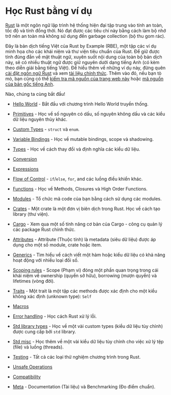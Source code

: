 # Học Rust bằng ví dụ

[Rust][rust] là một ngôn ngữ lập trình hệ thống hiện đại tập trung vào tính an toàn, tốc độ và tính đồng thời. 
Nó đạt đươc các tiêu chí này bằng cách làm bộ nhớ trở nên an toàn mà không sử dụng đến garbage collection (bộ thu gom rác).

Đây là bản dịch tiếng Việt của Rust by Example (RBE), một tập các ví dụ minh họa cho các khái niệm và thư viện tiêu chuẩn của Rust. Để giữ được tính
đúng đắn về mặt thuật ngữ, xuyên suốt nội dung của toàn bộ bản dịch này, sẽ có nhiều thuật ngữ được giữ nguyên dưới dạng tiếng Anh (có kèm theo diễn giải bằng tiếng Việt). 
Để hiểu thêm về những ví dụ này, đừng quên [cài đặt ngôn ngữ Rust][install] và xem [tài liệu chính thức][std].
Thêm vào đó, nếu bạn tò mò, bạn cũng có thể [kiểm tra mã nguồn của trang web này][home-vn] hoặc [mã nguồn của bản gốc tiếng Anh][home-en].

Nào, chúng ta cùng bắt đầu!

- [Hello World](hello.md) - Bắt đầu với chương trình Hello World truyền thống.

- [Primitives](primitives.md) - Học về số nguyên có dấu, số nguyên không dấu và các kiểu dữ liệu nguyên thủy khác. 

- [Custom Types](custom_types.md) - `struct` và `enum`.

- [Variable Bindings](variable_bindings.md) - Học về mutable bindings, scope và shadowing.

- [Types](types.md) - Học về cách thay đổi và định nghĩa các kiểu dữ liệu.

- [Conversion](conversion.md)

- [Expressions](expression.md)

- [Flow of Control](flow_control.md) - `if`/`else`, `for`, and các luồng điều khiển khác.

- [Functions](fn.md) - Học về Methods, Closures và High Order Functions. 

- [Modules](mod.md) - Tổ chức mã code của bạn bằng cách sử dụng các modules.

- [Crates](crates.md) - Một crate là một đơn vị biên dịch trong Rust. Học về cách tạo library (thư viện).

- [Cargo](cargo.md) - Xem qua một số tính năng cơ bản của Cargo - công cụ quản lý các package Rust chính thức.

- [Attributes](attribute.md) - Attribute (Thuộc tính) là metadata (siêu dữ liệu) được áp dụng cho một số module, crate hoặc item.

- [Generics](generics.md) - Tìm hiểu về cách viết một hàm hoặc kiểu dữ liệu có khả năng hoạt động với nhiều loại đối số.

- [Scoping rules](scope.md) - Scope (Phạm vi) đóng một phần quan trọng trong cái khái niệm về ownership (quyền sở hữu), borrowing (mượn quyền) và lifetimes (vòng đời).

- [Traits](trait.md) - Một trait là một tập các methods được xác định cho một kiểu không xác định (unknown type): `Self`

- [Macros](macros.md)

- [Error handling](error.md) - Học cách Rust xử lý lỗi.

- [Std library types](std.md) - Học về một vài custom types (kiểu dữ liệu tùy chỉnh) được cung cấp bởi `std` library.

- [Std misc](std_misc.md) - Học thêm về một vài kiểu dữ liệu tùy chỉnh cho việc xử lý tệp (file) và luồng (threads).

- [Testing](testing.md) - Tất cả các loại thử nghiệm chương trình trong Rust.

- [Unsafe Operations](unsafe.md)

- [Compatibility](compatibility.md)

- [Meta](meta.md) - Documentation (Tài liệu) và Benchmarking (Đo điểm chuẩn).

[rust]: https://www.rust-lang.org/
[install]: https://www.rust-lang.org/tools/install
[std]: https://doc.rust-lang.org/std/
[home-en]: https://github.com/rust-lang/rust-by-example
[home-vn]: https://github.com/EyesCrypto-Insights/rust-by-example-vn